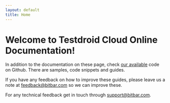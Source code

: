 ```yaml
---
layout: default
title: Home
---
```



<h1>Welcome to Testdroid Cloud Online Documentation!</h1>

In addition to the documentation on these page, check [our
available](https://github.com/bitbar/testdroid-samples/) code on
Github. There are samples, code snippets and guides.


If you have any feedback on how to improve these guides, please leave
us a note at <feedback@bitbar.com> so we can improve these.

For any technical feedback get in touch through <support@bitbar.com>.
